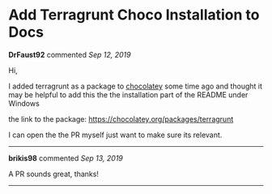 # Add Terragrunt Choco Installation to Docs

**DrFaust92** commented *Sep 12, 2019*

Hi,

I added terragrunt as a package to [chocolatey](https://chocolatey.org) some time ago and thought it may be helpful to add this the the installation part of the README under Windows

the link to the package: https://chocolatey.org/packages/terragrunt

I can open the the PR myself just want to make sure its relevant.
<br />
***


**brikis98** commented *Sep 13, 2019*

A PR sounds great, thanks!
***

